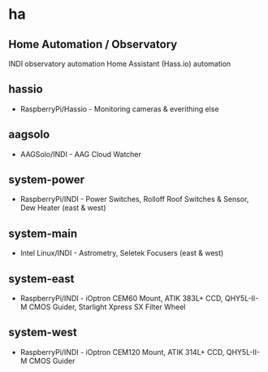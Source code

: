 # ha
Home Automation / Observatory
---

INDI observatory automation
Home Assistant (Hass.io) automation

hassio
---
- RaspberryPi/Hassio - Monitoring cameras & everithing else

aagsolo
---
- AAGSolo/INDI - AAG Cloud Watcher

system-power
---
- RaspberryPi/INDI - Power Switches, Rolloff Roof Switches & Sensor, Dew Heater (east & west)

system-main
---
- Intel Linux/INDI - Astrometry, Seletek Focusers (east & west)

system-east
---
- RaspberryPi/INDI - iOptron CEM60 Mount, ATIK 383L+ CCD, QHY5L-II-M CMOS Guider, Starlight Xpress SX Filter Wheel

system-west
---
- RaspberryPi/INDI - iOptron CEM120 Mount, ATIK 314L+ CCD, QHY5L-II-M CMOS Guider
